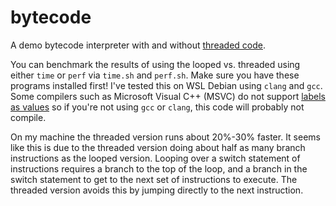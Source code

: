 # bytecode
A demo bytecode interpreter with and without [threaded code](https://en.wikipedia.org/wiki/Threaded_code).

You can benchmark the results of using the looped vs. threaded using either `time` or `perf` via `time.sh` and `perf.sh`. Make sure you have these programs installed first! I've tested this on WSL Debian using `clang` and `gcc`. Some compilers such as Microsoft Visual C++ (MSVC) do not support [labels as values](https://gcc.gnu.org/onlinedocs/gcc-6.2.0/gcc/Labels-as-Values.html) so if you're not using `gcc` or `clang`, this code will probably not compile.

On my machine the threaded version runs about 20%-30% faster. It seems like this is due to the threaded version doing about half as many branch instructions as the looped version. Looping over a switch statement of instructions requires a branch to the top of the loop, and a branch in the switch statement to get to the next set of instructions to execute. The threaded version avoids this by jumping directly to the next instruction.